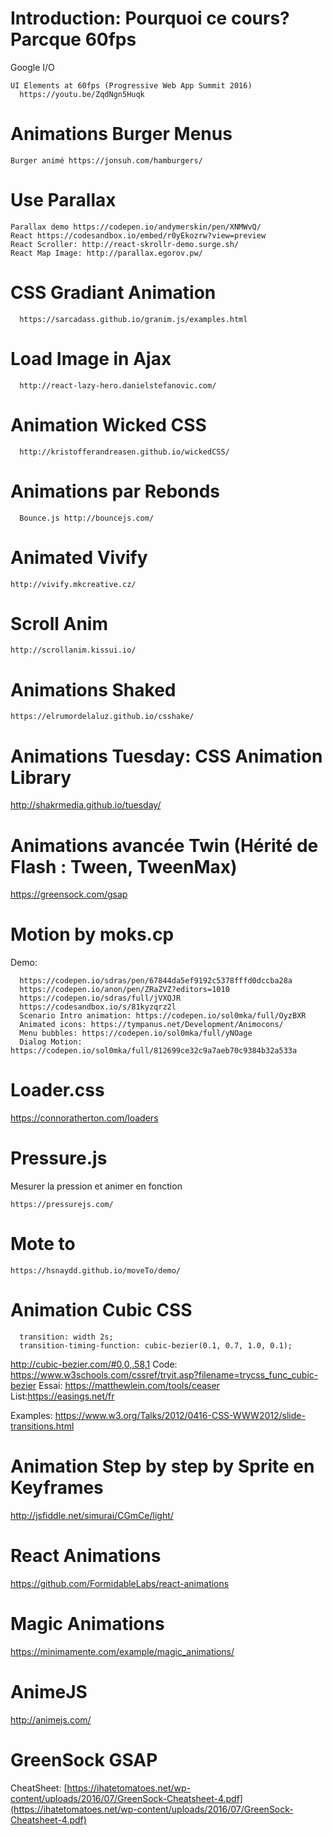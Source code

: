 # Introduction: Pourquoi ce cours? Parcque 60fps

Google I/O

```
UI Elements at 60fps (Progressive Web App Summit 2016)
  https://youtu.be/ZqdNgn5Huqk
```

# Animations Burger Menus

```
Burger animé https://jonsuh.com/hamburgers/
```

# Use Parallax

```
Parallax demo https://codepen.io/andymerskin/pen/XNMWvQ/
React https://codesandbox.io/embed/r0yEkozrw?view=preview
React Scroller: http://react-skrollr-demo.surge.sh/
React Map Image: http://parallax.egorov.pw/
```

# CSS Gradiant Animation

```
  https://sarcadass.github.io/granim.js/examples.html
```

# Load Image in Ajax

```
  http://react-lazy-hero.danielstefanovic.com/
```

# Animation Wicked CSS

```
  http://kristofferandreasen.github.io/wickedCSS/
```

# Animations par Rebonds

```
  Bounce.js http://bouncejs.com/
```

# Animated Vivify

```
http://vivify.mkcreative.cz/
```

# Scroll Anim

```
http://scrollanim.kissui.io/
```

# Animations Shaked

```
https://elrumordelaluz.github.io/csshake/
```

# Animations Tuesday: CSS Animation Library

http://shakrmedia.github.io/tuesday/

# Animations avancée Twin (Hérité de Flash : Tween, TweenMax)

https://greensock.com/gsap

# Motion by moks.cp

Demo:

```
  https://codepen.io/sdras/pen/67844da5ef9192c5378fffd0dccba28a
  https://codepen.io/anon/pen/ZRaZVZ?editors=1010
  https://codepen.io/sdras/full/jVXQJR
  https://codesandbox.io/s/81kyzqrz2l
  Scenario Intro animation: https://codepen.io/sol0mka/full/OyzBXR
  Animated icons: https://tympanus.net/Development/Animocons/
  Menu bubbles: https://codepen.io/sol0mka/full/yNOage
  Dialog Motion: https://codepen.io/sol0mka/full/812699ce32c9a7aeb70c9384b32a533a
```

# Loader.css

https://connoratherton.com/loaders

# Pressure.js

Mesurer la pression et animer en fonction

```
https://pressurejs.com/
```

# Mote to

```
https://hsnaydd.github.io/moveTo/demo/
```

#

# Animation Cubic CSS

```
  transition: width 2s;
  transition-timing-function: cubic-bezier(0.1, 0.7, 1.0, 0.1);
```

http://cubic-bezier.com/#0,0,.58,1
Code: https://www.w3schools.com/cssref/tryit.asp?filename=trycss_func_cubic-bezier
Essai: https://matthewlein.com/tools/ceaser
List:https://easings.net/fr

Examples: https://www.w3.org/Talks/2012/0416-CSS-WWW2012/slide-transitions.html

# Animation Step by step by Sprite en Keyframes

http://jsfiddle.net/simurai/CGmCe/light/

# React Animations

https://github.com/FormidableLabs/react-animations

# Magic Animations

https://minimamente.com/example/magic_animations/

# AnimeJS

http://animejs.com/

# GreenSock GSAP

CheatSheet: [https://ihatetomatoes.net/wp-content/uploads/2016/07/GreenSock-Cheatsheet-4.pdf](https://ihatetomatoes.net/wp-content/uploads/2016/07/GreenSock-Cheatsheet-4.pdf)
